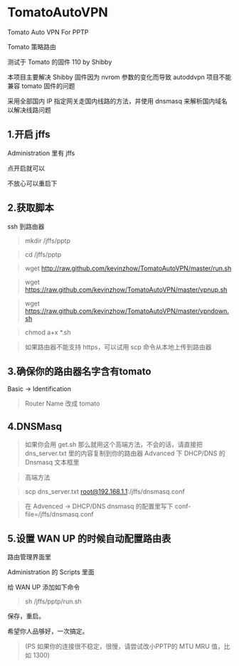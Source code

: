 TomatoAutoVPN
=============

Tomato Auto VPN For PPTP

Tomato 策略路由

测试于 Tomato 的固件 110 by Shibby 

本项目主要解决 Shibby 固件因为 nvrom 参数的变化而导致 autoddvpn 项目不能兼容 tomato 固件的问题

采用全部国内 IP 指定网关走国内线路的方法，并使用 dnsmasq 来解析国内域名以解决线路问题

1.开启 jffs 
-----------------

Administration 里有 jffs

点开启就可以

不放心可以重启下

2.获取脚本
-----------------

ssh 到路由器

> mkdir /jffs/pptp

> cd /jffs/pptp

> wget http://raw.github.com/kevinzhow/TomatoAutoVPN/master/run.sh

> wget https://raw.github.com/kevinzhow/TomatoAutoVPN/master/vpnup.sh

> wget https://raw.github.com/kevinzhow/TomatoAutoVPN/master/vpndown.sh

> chmod a+x *.sh

> 如果路由器不能支持 https，可以试用 scp 命令从本地上传到路由器

3.确保你的路由器名字含有tomato
-----------------

Basic -> Identification

> Router Name 改成 tomato

4.DNSMasq
----------------------------------------------------------------------------------------------------------------------------------------
> 如果你会用 get.sh 那么就用这个高端方法，不会的话，请直接把 dns_server.txt 里的内容复制到你的路由器 Advanced 下 DHCP/DNS 的 Dnsmasq 文本框里

> 高端方法

> scp dns_server.txt root@192.168.1.1:/jffs/dnsmasq.conf

> 在 Advenced -> DHCP/DNS dnsmasq 的配置里写下 conf-file=/jffs/dnsmasq.conf

5.设置 WAN UP 的时候自动配置路由表
-----------------

路由管理界面里

Administration 的 Scripts 里面

给 WAN UP 添加如下命令

> sh /jffs/pptp/run.sh

保存，重启。

希望你人品够好，一次搞定。

> (PS 如果你的连接很不稳定，很慢，请尝试改小PPTP的 MTU MRU 值，比如 1300)
